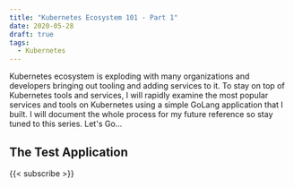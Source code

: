 ```yaml
---
title: "Kubernetes Ecosystem 101 - Part 1"
date: 2020-05-28
draft: true
tags:
  - Kubernetes
---
```


Kubernetes ecosystem is exploding with many organizations and developers bringing out tooling and adding services to it. To stay on top of Kubernetes tools and services, I will rapidly examine the most popular services and tools on Kubernetes using a simple GoLang application that I built. I will document the whole process for my future reference so stay tuned to this series. Let's Go...

## The Test Application

{{< subscribe >}}
